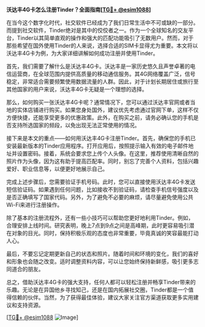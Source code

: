 **沃达丰4G卡怎么注册Tinder？全面指南[[TG💪+ @esim1088](https://t.me/s/esim1088)]**

在当今这个数字化时代，社交软件已经成为了我们日常生活中不可或缺的一部分。而提到社交软件，Tinder绝对是其中的佼佼者之一。作为一个全球知名的交友平台，Tinder以其简单直观的操作和强大的匹配功能吸引了无数用户。然而，对于那些希望在国外使用Tinder的人来说，选择合适的SIM卡显得尤为重要。本文将以沃达丰4G卡为例，为大家详细讲解如何成功注册并使用Tinder。

首先，我们需要了解什么是沃达丰4G卡。沃达丰是一家历史悠久且声誉卓著的电信运营商，在全球范围内提供高质量的移动通信服务。其4G网络覆盖广泛，信号稳定，非常适合需要频繁使用数据流量的人群。因此，对于计划长期居住或旅行至其他国家的用户来说，沃达丰4G卡无疑是一个理想的选择。

那么，如何购买一张沃达丰4G卡呢？通常情况下，您可以通过沃达丰官网或者当地的实体店铺进行购买。如果您身处国外，建议优先考虑通过官网下单，这样不仅方便快捷，还能享受更多的优惠政策。此外，在购买之前，请务必确认您的手机是否支持所选国家的频段，以免出现无法正常使用的情况。

接下来是本文的重点——如何用沃达丰4G卡注册Tinder。首先，确保您的手机已安装最新版本的Tinder应用程序。打开应用后，按照提示输入有效的电子邮件地址并设置密码。接着，系统会要求您上传个人头像。在这里，推荐使用清晰自然的照片作为头像，因为这有助于提高匹配率。同时，别忘了完善个人资料，包括兴趣爱好、职业信息等，以便更好地展示自己。

完成上述步骤后，您需要验证手机号码。此时，您可以直接使用沃达丰4G卡发送短信验证码。如果遇到任何问题，比如接收不到验证码，请检查手机信号强度以及是否正确填写了国家代码。另外，为了避免不必要的麻烦，请尽量避免使用公共Wi-Fi来进行注册操作。

除了基本的注册流程外，还有一些小技巧可以帮助您更好地利用Tinder。例如，合理安排上线时间。研究表明，晚上7点到9点之间是高峰期，此时更容易吸引潜在对象的目光。同时，保持积极乐观的态度也非常重要，毕竟真诚的笑容最能打动人心。

最后，不要忘记定期更新自己的状态和照片。随着时间和环境的变化，我们的喜好和形象也会随之改变。适时调整资料内容，可以让您始终保持新鲜感，吸引更多志同道合的朋友。

总之，借助沃达丰4G卡的强大支持，任何人都可以轻松注册并畅享Tinder带来的乐趣。无论是在异国他乡寻找知己，还是在国内拓展社交圈，Tinder都是一个值得信赖的伙伴。当然，为了获得最佳体验，建议大家关注官方渠道获取更多实用建议和支持资源。

[[TG💪+ @esim1088](https://t.me/s/esim1088) ![Image](https://i.postimg.cc/4NQfJmqS/Snipaste-2025-05-13-00-14-12.png)]